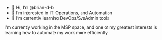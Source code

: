 - 👋 Hi, I’m @brian-d-b
- 👀 I’m interested in IT, Operations, and Automation
- 🌱 I’m currently learning DevOps/SysAdmin tools

I'm currently working in the MSP space, and one of my greatest interests is learning how to automate my work more efficiently.

<!---
brian-d-b/brian-d-b is a ✨ special ✨ repository because its `README.md` (this file) appears on your GitHub profile.
You can click the Preview link to take a look at your changes.
--->
